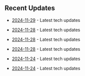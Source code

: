 

## Recent Updates
- [2024-11-29](https://github.com/coslynx/testing/blob/main/tweets/thread-resources-2024-11-29-9b5e25.md) - Latest tech updates

- [2024-11-28](https://github.com/coslynx/testing/blob/main/tweets/thread-resources-2024-11-28-b341f2.md) - Latest tech updates

- [2024-11-28](https://github.com/coslynx/testing/blob/main/tweets/thread-resources-2024-11-28-6a69b2.md) - Latest tech updates

- [2024-11-28](https://github.com/coslynx/testing/blob/main/tweets/thread-resources-2024-11-28-9c5d35.md) - Latest tech updates

- [2024-11-24](https://github.com/coslynx/testing/blob/main/tweets/tweets-2024-11-24-ab8f3b.md) - Latest tech updates

- [2024-11-24](https://github.com/coslynx/testing/blob/main/tweets/tweets-2024-11-24-d70797.md) - Latest tech updates